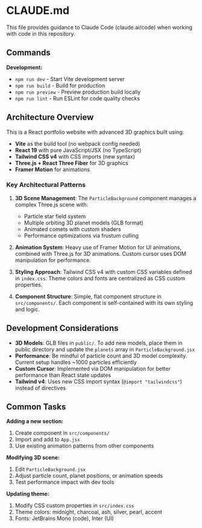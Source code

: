 # CLAUDE.md

This file provides guidance to Claude Code (claude.ai/code) when working with code in this repository.

## Commands

**Development:**
- `npm run dev` - Start Vite development server
- `npm run build` - Build for production
- `npm run preview` - Preview production build locally
- `npm run lint` - Run ESLint for code quality checks

## Architecture Overview

This is a React portfolio website with advanced 3D graphics built using:
- **Vite** as the build tool (no webpack config needed)
- **React 19** with pure JavaScript/JSX (no TypeScript)
- **Tailwind CSS v4** with CSS imports (new syntax)
- **Three.js + React Three Fiber** for 3D graphics
- **Framer Motion** for animations

### Key Architectural Patterns

1. **3D Scene Management**: The `ParticleBackground` component manages a complex Three.js scene with:
   - Particle star field system
   - Multiple orbiting 3D planet models (GLB format)
   - Animated comets with custom shaders
   - Performance optimizations via frustum culling

2. **Animation System**: Heavy use of Framer Motion for UI animations, combined with Three.js for 3D animations. Custom cursor uses DOM manipulation for performance.

3. **Styling Approach**: Tailwind CSS v4 with custom CSS variables defined in `index.css`. Theme colors and fonts are centralized as CSS custom properties.

4. **Component Structure**: Simple, flat component structure in `src/components/`. Each component is self-contained with its own styling and logic.

## Development Considerations

- **3D Models**: GLB files in `public/`. To add new models, place them in public directory and update the `planets` array in `ParticleBackground.jsx`
- **Performance**: Be mindful of particle count and 3D model complexity. Current setup handles ~1000 particles efficiently
- **Custom Cursor**: Implemented via DOM manipulation for better performance than React state updates
- **Tailwind v4**: Uses new CSS import syntax (`@import "tailwindcss"`) instead of directives

## Common Tasks

**Adding a new section:**
1. Create component in `src/components/`
2. Import and add to `App.jsx`
3. Use existing animation patterns from other components

**Modifying 3D scene:**
1. Edit `ParticleBackground.jsx`
2. Adjust particle count, planet positions, or animation speeds
3. Test performance impact with dev tools

**Updating theme:**
1. Modify CSS custom properties in `src/index.css`
2. Theme colors: midnight, charcoal, ash, silver, pearl, accent
3. Fonts: JetBrains Mono (code), Inter (UI)